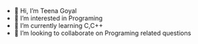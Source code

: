 - 👋 Hi, I’m Teena Goyal
- 👀 I’m interested in Programing
- 🌱 I’m currently learning C,C++
- 💞️ I’m looking to collaborate on Programing related questions

<!---
teenagoyal627/teenagoyal627 is a ✨ special ✨ repository because its `README.md` (this file) appears on your GitHub profile.
You can click the Preview link to take a look at your changes.
--->
